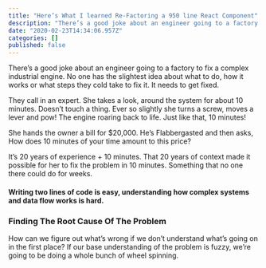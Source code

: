 ```yaml
---
title: "Here’s What I learned Re-Factoring a 950 line React Component"
description: "There’s a good joke about an engineer going to a factory to fix a complex industrial engine. No one has the slightest idea about what to…"
date: "2020-02-23T14:34:06.957Z"
categories: []
published: false
---
```


There’s a good joke about an engineer going to a factory to fix a complex industrial engine. No one has the slightest idea about what to do, how it works or what steps they cold take to fix it. It needs to get fixed.

They call in an expert. She takes a look, around the system for about 10 minutes. Doesn’t touch a thing. Ever so slightly she turns a screw, moves a lever and pow! The engine roaring back to life. Just like that, 10 minutes!

She hands the owner a bill for $20,000. He’s Flabbergasted and then asks, How does 10 minutes of your time amount to this price?

It’s 20 years of experience + 10 minutes. That 20 years of context made it possible for her to fix the problem in 10 minutes. Something that no one there could do for weeks.

#### Writing two lines of code is easy, understanding how complex systems and data flow works is hard.

  

### Finding The Root Cause Of The Problem 

How can we figure out what’s wrong if we don’t understand what’s going on in the first place? If our base understanding of the problem is fuzzy, we’re going to be doing a whole bunch of wheel spinning.
